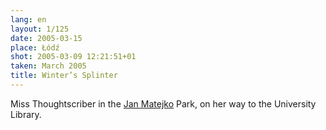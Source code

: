 ```yaml
---
lang: en
layout: 1/125
date: 2005-03-15
place: Łódź
shot: 2005-03-09 12:21:51+01
taken: March 2005
title: Winter’s Splinter
---
```


Miss Thoughtscriber in the [Jan Matejko](http://en.wikipedia.org/wiki/Jan_Matejko) Park, on her way to the University Library.
